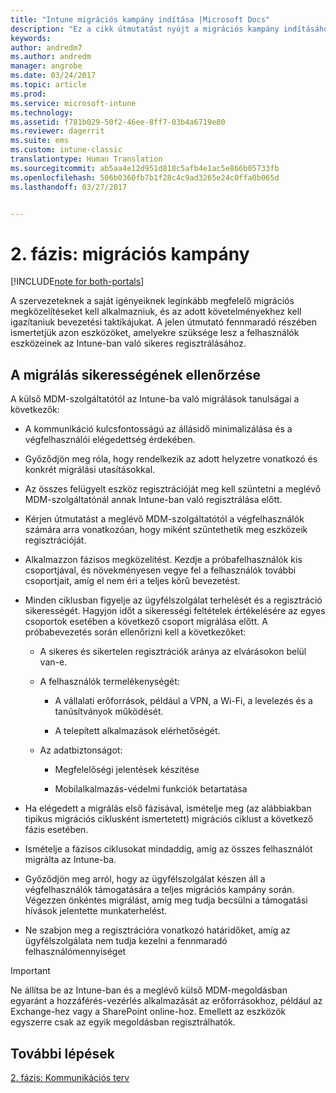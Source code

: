 ```yaml
---
title: "Intune migrációs kampány indítása |Microsoft Docs"
description: "Ez a cikk útmutatást nyújt a migrációs kampány indításához."
keywords: 
author: andredm7
ms.author: andredm
manager: angrobe
ms.date: 03/24/2017
ms.topic: article
ms.prod: 
ms.service: microsoft-intune
ms.technology: 
ms.assetid: f781b029-50f2-46ee-8ff7-03b4a6719e80
ms.reviewer: dagerrit
ms.suite: ems
ms.custom: intune-classic
translationtype: Human Translation
ms.sourcegitcommit: ab5aa4e12d951d818c5afb4e1ac5e866b05733fb
ms.openlocfilehash: 506b0360fb7b1f28c4c9ad3265e24c0ffa0b065d
ms.lasthandoff: 03/27/2017


---
```


# <a name="phase-2-migration-campaign"></a>2. fázis: migrációs kampány

[!INCLUDE[note for both-portals](../includes/note-for-both-portals.md)]

A szervezeteknek a saját igényeiknek leginkább megfelelő migrációs megközelítéseket kell alkalmazniuk, és az adott követelményekhez kell igazítaniuk bevezetési taktikájukat. A jelen útmutató fennmaradó részében ismertetjük azon eszközöket, amelyekre szüksége lesz a felhasználók eszközeinek az Intune-ban való sikeres regisztrálásához.

## <a name="keys-to-a-successful-migration"></a>A migrálás sikerességének ellenőrzése

A külső MDM-szolgáltatótól az Intune-ba való migrálások tanulságai a következők:

-   A kommunikáció kulcsfontosságú az állásidő minimalizálása és a végfelhasználói elégedettség érdekében.

-   Győződjön meg róla, hogy rendelkezik az adott helyzetre vonatkozó és konkrét migrálási utasításokkal.

-   Az összes felügyelt eszköz regisztrációját meg kell szüntetni a meglévő MDM-szolgáltatónál annak Intune-ban való regisztrálása előtt.

-   Kérjen útmutatást a meglévő MDM-szolgáltatótól a végfelhasználók számára arra vonatkozóan, hogy miként szüntethetik meg eszközeik regisztrációját.

-   Alkalmazzon fázisos megközelítést. Kezdje a próbafelhasználók kis csoportjával, és növekményesen vegye fel a felhasználók további csoportjait, amíg el nem éri a teljes körű bevezetést.

-   Minden ciklusban figyelje az ügyfélszolgálat terhelését és a regisztráció sikerességét. Hagyjon időt a sikerességi feltételek értékelésére az egyes csoportok esetében a következő csoport migrálása előtt. A próbabevezetés során ellenőrizni kell a következőket:

    -   A sikeres és sikertelen regisztrációk aránya az elvárásokon belül van-e.

    -   A felhasználók termelékenységét:

        -   A vállalati erőforrások, például a VPN, a Wi-Fi, a levelezés és a tanúsítványok működését.

        -   A telepített alkalmazások elérhetőségét.

    -   Az adatbiztonságot:

        -   Megfelelőségi jelentések készítése

        -   Mobilalkalmazás-védelmi funkciók betartatása

-   Ha elégedett a migrálás első fázisával, ismételje meg (az alábbiakban tipikus migrációs ciklusként ismertetett) migrációs ciklust a következő fázis esetében.

-   Ismételje a fázisos ciklusokat mindaddig, amíg az összes felhasználót migrálta az Intune-ba.

-   Győződjön meg arról, hogy az ügyfélszolgálat készen áll a végfelhasználók támogatására a teljes migrációs kampány során. Végezzen önkéntes migrálást, amíg meg tudja becsülni a támogatási hívások jelentette munkaterhelést.

-   Ne szabjon meg a regisztrációra vonatkozó határidőket, amíg az ügyfélszolgálata nem tudja kezelni a fennmaradó felhasználómennyiséget

> [!IMPORTANT] 
> Ne állítsa be az Intune-ban és a meglévő külső MDM-megoldásban egyaránt a hozzáférés-vezérlés alkalmazását az erőforrásokhoz, például az Exchange-hez vagy a SharePoint online-hoz. Emellett az eszközök egyszerre csak az egyik megoldásban regisztrálhatók.

## <a name="next-steps"></a>További lépések

[2. fázis: Kommunikációs terv](https://docs.microsoft.com/intune/plan-design/migration-phase2-communication-plan)


